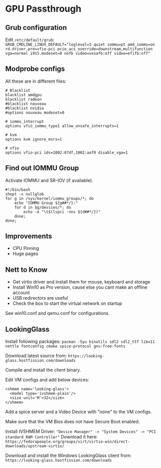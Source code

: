 # GPU Passthrough
## Grub configuration  
Edit `/etc/default/grub`:  
`GRUB_CMDLINE_LINUX_DEFAULT="loglevel=3 quiet iommu=pt amd_iommu=on rd.driver.pre=vfio-pci pcie_acs_override=downstream,multifunction vga=normal i915.modeset=0 nofb video=vesafb:off video=efifb:off"`  

## Modprobe configs  
All these are in different files:
```
# Blacklist
blacklist amdgpu
blacklist radeon
#blacklist nouveau
#blacklist nvidia
#options nouveau modeset=0

# iommu_interrupt
options vfio_iommu_type1 allow_unsafe_interrupts=1

# kvm
options kvm ignore_msrs=1

# vfio
options vfio-pci ids=1002:67df,1002:aaf0 disable_vga=1
```

## Find out IOMMU Group
Activate IOMMU and SR-IOV (if available).
```
#!/bin/bash
shopt -s nullglob
for g in /sys/kernel/iommu_groups/*; do
    echo "IOMMU Group ${g##*/}:"
    for d in $g/devices/*; do
        echo -e "\t$(lspci -nns ${d##*/})"
    done;
done;
```

## Improvements
* CPU Pinning
* Huge pages

## Nett to Know
* Get virtio driver and install them for mouse, keyboard and storage
* Install Win10 as Pro version, cause else you cant make an offline account
* USB redirectors are useful
* Check the box to start the virtual network on startup

See win10.conf and qemu.conf for configurations.

## LookingGlass
Install following packages: 
`pacman -Syu binutils sdl2 sdl2_ttf libx11 nettle fontconfig cmake spice-protocol gnu-free-fonts`
  
Download latest source from: `https://looking-glass.hostfission.com/downloads`
  
Compile and install the client binary.  

Edit VM configs and add below devices:
```
<shmem name='looking-glass'>
  <model type='ivshmem-plain'/>
  <size unit='M'>32</size>
</shmem>
```
Add a spice server and a Video Device with "none" to the VM configs.


Make sure that the VM Bios does not have Secure Boot enabled.

Install IVSHMEM Driver:
`"Device Manager" -> "System Devices" -> "PCI standard RAM Controller"`
Download it here: `https://fedorapeople.org/groups/virt/virtio-win/direct-downloads/upstream-virtio/`

Download and install the Windows LookingGlass client from:
`https://looking-glass.hostfission.com/downloads`
